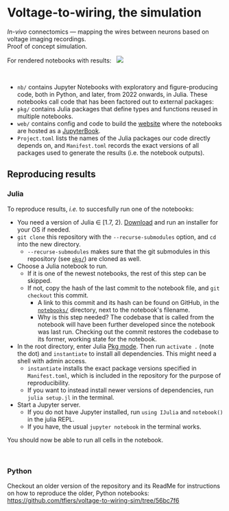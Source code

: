 # Voltage-to-wiring, the simulation

*In-vivo* connectomics — mapping the wires between neurons based on voltage imaging recordings.\
Proof of concept simulation.

For rendered notebooks with results: &nbsp; [![](https://img.shields.io/badge/🚀_go_to_website-blue)](https://tfiers.github.io/voltage-to-wiring-sim)


<br>

- `nb/` contains Jupyter Notebooks with exploratory and figure-producing code, both in Python, and later, from 2022 onwards, in Julia. These notebooks call code that has been factored out to external packages:
- `pkg/` contains Julia packages that define types and functions reused in multiple notebooks.
- `web/` contains config and code to build the [website](https://tfiers.github.io/voltage-to-wiring-sim) where the notebooks are hosted as a [JupyterBook](https://jupyterbook.org/).
- `Project.toml` lists the names of the Julia packages our code directly depends on, and `Manifest.toml` records the exact versions of all packages used to generate the results (i.e. the notebook outputs).


## Reproducing results

### Julia

To reproduce results, *i.e.* to succesfully run one of the notebooks:

- You need a version of Julia ∈ [1.7, 2). [Download](https://julialang.org/downloads/) and run an installer for your OS if needed.
- `git clone` this repository with the `--recurse-submodules` option, and `cd` into the new directory.
    - `--recurse-submodules` makes sure that the git submodules in this repository (see [`pkg/`](pkg/)) are cloned as well.
- Choose a Julia notebook to run. 
    - If it is one of the newest notebooks, the rest of this step can be skipped.
    - If not, copy the hash of the last commit to the notebook file, and `git checkout` this commit.
        - A link to this commit and its hash can be found on GitHub, in the [`notebooks/`](notebooks/) directory, next to the notebook's filename.
        - Why is this step needed?
          The codebase that is called from the notebook will have been further developed since the notebook was last run. Checking out the commit restores the codebase to its former, working state for the notebook.
- In the root directory, enter Julia [Pkg mode](https://docs.julialang.org/en/v1/stdlib/REPL/#Pkg-mode).
  Then run `activate .` (note the dot) and `instantiate` to install all dependencies.
  This might need a shell with admin access.
    - `instantiate` installs the exact package versions specified in `Manifest.toml`, which is included in the repository for the purpose of reproducibility.
    - If you want to instead install newer versions of dependencies, run `julia setup.jl` in the terminal.
- Start a Jupyter server.
    - If you do not have Jupyter installed, run `using IJulia` and `notebook()` in the julia REPL.
    - If you have, the usual `jupyter notebook` in the terminal works.

You should now be able to run all cells in the notebook.


<br>

### Python

Checkout an older version of the repository and its ReadMe for instructions on how to reproduce the older, Python notebooks: https://github.com/tfiers/voltage-to-wiring-sim/tree/56bc7f6
